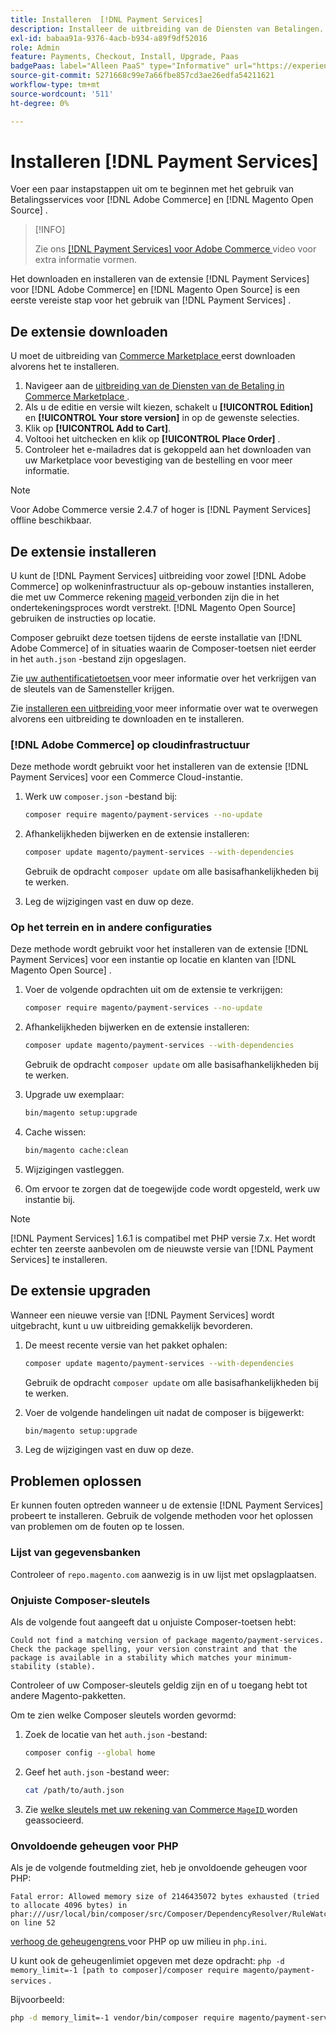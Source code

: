 ```yaml
---
title: Installeren  [!DNL Payment Services]
description: Installeer de uitbreiding van de Diensten van Betalingen.
exl-id: babaa91a-9376-4acb-b934-a89f9df52016
role: Admin
feature: Payments, Checkout, Install, Upgrade, Paas
badgePaas: label="Alleen PaaS" type="Informative" url="https://experienceleague.adobe.com/nl/docs/commerce/user-guides/product-solutions" tooltip="Is alleen van toepassing op Adobe Commerce op Cloud-projecten (door Adobe beheerde PaaS-infrastructuur) en op projecten in het veld."
source-git-commit: 5271668c99e7a66fbe857cd3ae26edfa54211621
workflow-type: tm+mt
source-wordcount: '511'
ht-degree: 0%

---
```


# Installeren [!DNL Payment Services]

Voer een paar instapstappen uit om te beginnen met het gebruik van Betalingsservices voor [!DNL Adobe Commerce] en [!DNL Magento Open Source] .

>[!INFO]
>
> Zie ons [  [!DNL Payment Services]  voor Adobe Commerce ](https://experienceleague.adobe.com/nl/docs/commerce-learn/tutorials/admin/adobe-commerce-services/configure-adobe-payment-services) video voor extra informatie vormen.

Het downloaden en installeren van de extensie [!DNL Payment Services] voor [!DNL Adobe Commerce] en [!DNL Magento Open Source] is een eerste vereiste stap voor het gebruik van [!DNL Payment Services] .

## De extensie downloaden

U moet de uitbreiding van [ Commerce Marketplace ](https://experienceleague.adobe.com/docs/commerce-admin/start/resources/commerce-marketplace.html?lang=nl-NL) eerst downloaden alvorens het te installeren.

1. Navigeer aan de [ uitbreiding van de Diensten van de Betaling in Commerce Marketplace ](https://commercemarketplace.adobe.com/magento-payment-services.html).
1. Als u de editie en versie wilt kiezen, schakelt u **[!UICONTROL Edition]** en **[!UICONTROL Your store version]** in op de gewenste selecties.
1. Klik op **[!UICONTROL Add to Cart]**.
1. Voltooi het uitchecken en klik op **[!UICONTROL Place Order]** .
1. Controleer het e-mailadres dat is gekoppeld aan het downloaden van uw Marketplace voor bevestiging van de bestelling en voor meer informatie.

>[!NOTE]
>
> Voor Adobe Commerce versie 2.4.7 of hoger is [!DNL Payment Services] offline beschikbaar.

## De extensie installeren

U kunt de [!DNL Payment Services] uitbreiding voor zowel [!DNL Adobe Commerce] op wolkeninfrastructuur als op-gebouw instanties installeren, die met uw Commerce rekening [ mageid ](https://developer.adobe.com/commerce/marketplace/guides/sellers/profile-information/#access-keys) verbonden zijn die in het ondertekeningsproces wordt verstrekt.
[!DNL Magento Open Source] gebruiken de instructies op locatie.

Composer gebruikt deze toetsen tijdens de eerste installatie van [!DNL Adobe Commerce] of in situaties waarin de Composer-toetsen niet eerder in het `auth.json` -bestand zijn opgeslagen.

Zie [ uw authentificatietoetsen ](https://experienceleague.adobe.com/nl/docs/commerce-operations/installation-guide/prerequisites/authentication-keys) voor meer informatie over het verkrijgen van de sleutels van de Samensteller krijgen.

Zie [ installeren een uitbreiding ](https://experienceleague.adobe.com/nl/docs/commerce-operations/installation-guide/tutorials/extensions) voor meer informatie over wat te overwegen alvorens een uitbreiding te downloaden en te installeren.

### [!DNL Adobe Commerce] op cloudinfrastructuur

Deze methode wordt gebruikt voor het installeren van de extensie [!DNL Payment Services] voor een Commerce Cloud-instantie.

1. Werk uw `composer.json` -bestand bij:

   ```bash
   composer require magento/payment-services --no-update
   ```

1. Afhankelijkheden bijwerken en de extensie installeren:

   ```bash
   composer update magento/payment-services --with-dependencies
   ```

   Gebruik de opdracht `composer update` om alle basisafhankelijkheden bij te werken.

1. Leg de wijzigingen vast en duw op deze.

### Op het terrein en in andere configuraties

Deze methode wordt gebruikt voor het installeren van de extensie [!DNL Payment Services] voor een instantie op locatie en klanten van [!DNL Magento Open Source] .

1. Voer de volgende opdrachten uit om de extensie te verkrijgen:

   ```bash
   composer require magento/payment-services --no-update
   ```

1. Afhankelijkheden bijwerken en de extensie installeren:

   ```bash
   composer update magento/payment-services --with-dependencies
   ```

   Gebruik de opdracht `composer update` om alle basisafhankelijkheden bij te werken.

1. Upgrade uw exemplaar:

   ```bash
   bin/magento setup:upgrade
   ```

1. Cache wissen:

   ```bash
   bin/magento cache:clean
   ```

1. Wijzigingen vastleggen.
1. Om ervoor te zorgen dat de toegewijde code wordt opgesteld, werk uw instantie bij.

>[!NOTE]
>
> [!DNL Payment Services] 1.6.1 is compatibel met PHP versie 7.x. Het wordt echter ten zeerste aanbevolen om de nieuwste versie van [!DNL Payment Services] te installeren.

## De extensie upgraden

Wanneer een nieuwe versie van [!DNL Payment Services] wordt uitgebracht, kunt u uw uitbreiding gemakkelijk bevorderen.

1. De meest recente versie van het pakket ophalen:

   ```bash
   composer update magento/payment-services --with-dependencies
   ```

   Gebruik de opdracht `composer update` om alle basisafhankelijkheden bij te werken.

1. Voer de volgende handelingen uit nadat de composer is bijgewerkt:

   ```bash
   bin/magento setup:upgrade
   ```

1. Leg de wijzigingen vast en duw op deze.

## Problemen oplossen

Er kunnen fouten optreden wanneer u de extensie [!DNL Payment Services] probeert te installeren. Gebruik de volgende methoden voor het oplossen van problemen om de fouten op te lossen.

### Lijst van gegevensbanken

Controleer of `repo.magento.com` aanwezig is in uw lijst met opslagplaatsen.

### Onjuiste Composer-sleutels

Als de volgende fout aangeeft dat u onjuiste Composer-toetsen hebt:

```
Could not find a matching version of package magento/payment-services. Check the package spelling, your version constraint and that the package is available in a stability which matches your minimum-stability (stable).
```

Controleer of uw Composer-sleutels geldig zijn en of u toegang hebt tot andere Magento-pakketten.

Om te zien welke Composer sleutels worden gevormd:

1. Zoek de locatie van het `auth.json` -bestand:

   ```bash
   composer config --global home
   ```

1. Geef het `auth.json` -bestand weer:

   ```bash
   cat /path/to/auth.json
   ```

1. Zie [ welke sleutels met uw rekening van Commerce `MageID` ](https://experienceleague.adobe.com/nl/docs/commerce-operations/installation-guide/prerequisites/authentication-keys) worden geassocieerd.

### Onvoldoende geheugen voor PHP

Als je de volgende foutmelding ziet, heb je onvoldoende geheugen voor PHP:

```
Fatal error: Allowed memory size of 2146435072 bytes exhausted (tried to allocate 4096 bytes) in phar:///usr/local/bin/composer/src/Composer/DependencyResolver/RuleWatchGraph.php on line 52
```

[ verhoog de geheugengrens ](https://experienceleague.adobe.com/nl/docs/commerce-cloud-service/user-guide/configure/app/php-settings#increase-php-memory-limit) voor PHP op uw milieu in `php.ini`.

U kunt ook de geheugenlimiet opgeven met deze opdracht: `php -d memory_limit=-1 [path to composer]/composer require magento/payment-services` .

Bijvoorbeeld:

```bash
php -d memory_limit=-1 vendor/bin/composer require magento/payment-services
```
